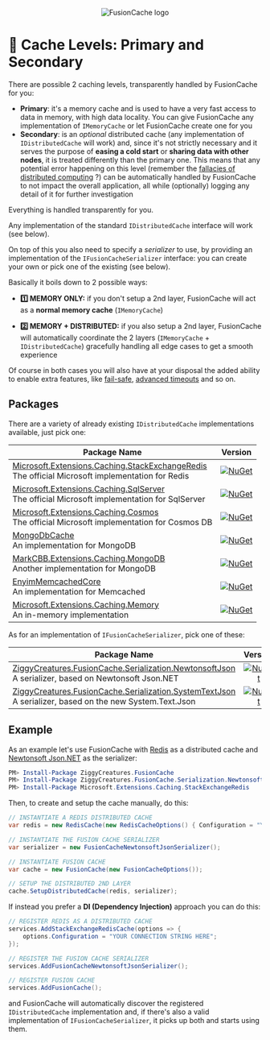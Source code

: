 <div align="center">

![FusionCache logo](logo-128x128.png)

</div>

# :twisted_rightwards_arrows: Cache Levels: Primary and Secondary

There are possible 2 caching levels, transparently handled by FusionCache for you:

- **Primary**: it's a memory cache and is used to have a very fast access to data in memory, with high data locality. You can give FusionCache any implementation of `IMemoryCache` or let FusionCache create one for you
- **Secondary**: is an *optional* distributed cache (any implementation of `IDistributedCache` will work) and, since it's not strictly necessary and it serves the purpose of **easing a cold start** or **sharing data with other nodes**, it is treated differently than the primary one. This means that any potential error happening on this level (remember the [fallacies of distributed computing](https://en.wikipedia.org/wiki/Fallacies_of_distributed_computing) ?) can be automatically handled by FusionCache to not impact the overall application, all while (optionally) logging any detail of it for further investigation

Everything is handled transparently for you.

Any implementation of the standard `IDistributedCache` interface will work (see below).

On top of this you also need to specify a *serializer* to use, by providing an implementation of the `IFusionCacheSerializer` interface: you can create your own or pick one of the existing (see below).

Basically it boils down to 2 possible ways:

- **1️⃣ MEMORY ONLY:** if you don't setup a 2nd layer, FusionCache will act as a **normal memory cache** (`IMemoryCache`)

- **2️⃣ MEMORY + DISTRIBUTED:** if you also setup a 2nd layer, FusionCache will automatically coordinate the 2 layers (`IMemoryCache` + `IDistributedCache`) gracefully handling all edge cases to get a smooth experience

Of course in both cases you will also have at your disposal the added ability to enable extra features, like [fail-safe](FailSafe.md), [advanced timeouts](Timeouts.md) and so on.

## Packages

There are a variety of already existing `IDistributedCache` implementations available, just pick one:

| Package Name                   | Version |
|--------------------------------|:---------------:|
| [Microsoft.Extensions.Caching.StackExchangeRedis](https://www.nuget.org/packages/Microsoft.Extensions.Caching.StackExchangeRedis/) <br/> The official Microsoft implementation for Redis | [![NuGet](https://img.shields.io/nuget/v/Microsoft.Extensions.Caching.StackExchangeRedis.svg)](https://www.nuget.org/packages/Microsoft.Extensions.Caching.StackExchangeRedis/) |
| [Microsoft.Extensions.Caching.SqlServer](https://www.nuget.org/packages/Microsoft.Extensions.Caching.SqlServer/) <br/> The official Microsoft implementation for SqlServer | [![NuGet](https://img.shields.io/nuget/v/Microsoft.Extensions.Caching.SqlServer.svg)](https://www.nuget.org/packages/Microsoft.Extensions.Caching.SqlServer/) |
| [Microsoft.Extensions.Caching.Cosmos](https://www.nuget.org/packages/Microsoft.Extensions.Caching.Cosmos/) <br/> The official Microsoft implementation for Cosmos DB | [![NuGet](https://img.shields.io/nuget/v/Microsoft.Extensions.Caching.Cosmos.svg)](https://www.nuget.org/packages/Microsoft.Extensions.Caching.Cosmos/) |
| [MongoDbCache](https://www.nuget.org/packages/MongoDbCache/) <br/> An implementation for MongoDB | [![NuGet](https://img.shields.io/nuget/v/MongoDbCache.svg)](https://www.nuget.org/packages/MongoDbCache/) |
| [MarkCBB.Extensions.Caching.MongoDB](https://www.nuget.org/packages/MarkCBB.Extensions.Caching.MongoDB/) <br/> Another implementation for MongoDB | [![NuGet](https://img.shields.io/nuget/v/MarkCBB.Extensions.Caching.MongoDB.svg)](https://www.nuget.org/packages/MarkCBB.Extensions.Caching.MongoDB/) |
| [EnyimMemcachedCore](https://www.nuget.org/packages/EnyimMemcachedCore/) <br/> An implementation for Memcached | [![NuGet](https://img.shields.io/nuget/v/EnyimMemcachedCore.svg)](https://www.nuget.org/packages/EnyimMemcachedCore/) |
| [Microsoft.Extensions.Caching.Memory](https://www.nuget.org/packages/Microsoft.Extensions.Caching.Memory/) <br/> An in-memory implementation | [![NuGet](https://img.shields.io/nuget/v/Microsoft.Extensions.Caching.Memory.svg)](https://www.nuget.org/packages/Microsoft.Extensions.Caching.Memory/) |


As for an implementation of `IFusionCacheSerializer`, pick one of these:

| Package Name                   | Version |
|--------------------------------|:---------------:|
| [ZiggyCreatures.FusionCache.Serialization.NewtonsoftJson](https://www.nuget.org/packages/ZiggyCreatures.FusionCache.Serialization.NewtonsoftJson/) <br/> A serializer, based on Newtonsoft Json.NET | [![NuGet](https://img.shields.io/nuget/v/ZiggyCreatures.FusionCache.Serialization.NewtonsoftJson.svg)](https://www.nuget.org/packages/ZiggyCreatures.FusionCache.Serialization.NewtonsoftJson/) |
| [ZiggyCreatures.FusionCache.Serialization.SystemTextJson](https://www.nuget.org/packages/ZiggyCreatures.FusionCache.Serialization.SystemTextJson/) <br/> A serializer, based on the new System.Text.Json | [![NuGet](https://img.shields.io/nuget/v/ZiggyCreatures.FusionCache.Serialization.SystemTextJson.svg)](https://www.nuget.org/packages/ZiggyCreatures.FusionCache.Serialization.SystemTextJson/) |


## Example

As an example let's use FusionCache with [Redis](https://redis.io/) as a distributed cache and [Newtonsoft Json.NET](https://www.newtonsoft.com/json) as the serializer:

```PowerShell
PM> Install-Package ZiggyCreatures.FusionCache
PM> Install-Package ZiggyCreatures.FusionCache.Serialization.NewtonsoftJson
PM> Install-Package Microsoft.Extensions.Caching.StackExchangeRedis
```

Then, to create and setup the cache manually, do this:

```csharp
// INSTANTIATE A REDIS DISTRIBUTED CACHE
var redis = new RedisCache(new RedisCacheOptions() { Configuration = "YOUR CONNECTION STRING HERE" });

// INSTANTIATE THE FUSION CACHE SERIALIZER
var serializer = new FusionCacheNewtonsoftJsonSerializer();

// INSTANTIATE FUSION CACHE
var cache = new FusionCache(new FusionCacheOptions());

// SETUP THE DISTRIBUTED 2ND LAYER
cache.SetupDistributedCache(redis, serializer);
```

If instead you prefer a **DI (Dependency Injection)** approach you can do this:

```csharp
// REGISTER REDIS AS A DISTRIBUTED CACHE
services.AddStackExchangeRedisCache(options => {
    options.Configuration = "YOUR CONNECTION STRING HERE";
});

// REGISTER THE FUSION CACHE SERIALIZER
services.AddFusionCacheNewtonsoftJsonSerializer();

// REGISTER FUSION CACHE
services.AddFusionCache();
```

and FusionCache will automatically discover the registered `IDistributedCache` implementation and, if there's also a valid implementation of `IFusionCacheSerializer`, it picks up both and starts using them.
